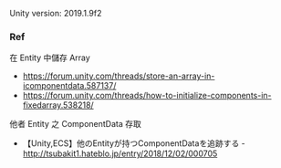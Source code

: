 Unity version: 2019.1.9f2

### Ref
在 Entity 中儲存 Array
* https://forum.unity.com/threads/store-an-array-in-icomponentdata.587137/
* https://forum.unity.com/threads/how-to-initialize-components-in-fixedarray.538218/

他者 Entity 之 ComponentData 存取
  * 【Unity,ECS】他のEntityが持つComponentDataを追跡する - http://tsubakit1.hateblo.jp/entry/2018/12/02/000705